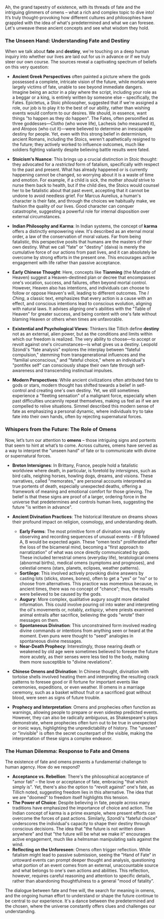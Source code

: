 Ah, the grand tapestry of existence, with its threads of fate and the intriguing glimmers of omens – what a rich and complex topic to dive into! It’s truly thought-provoking how different cultures and philosophies have grappled with the idea of what's predetermined and what we can foresee. Let's unweave these ancient concepts and see what wisdom they hold.

### The Unseen Hand: Understanding Fate and Destiny

When we talk about **fate** and **destiny**, we're touching on a deep human inquiry into whether our lives are laid out for us in advance or if we truly steer our own course. The sources reveal a captivating spectrum of beliefs on this very question:

- **Ancient Greek Perspectives** often painted a picture where the gods possessed a complete, intricate vision of the future, while mortals were largely victims of fate, unable to see beyond immediate dangers. Imagine being an actor in a play where the script, including your role as a beggar or a king, is entirely written by someone else – specifically, the Fates. Epictetus, a Stoic philosopher, suggested that if we're assigned a role, our job is to play it to the best of our ability, rather than wishing events would conform to our desires. We should, in essence, want things "to happen as they do happen". The Fates, often personified as three goddesses—Clotho (who wove life), Lachesis (who measured it), and Atropos (who cut it)—were believed to determine an inescapable destiny for people. Yet, even with this strong belief in determinism, ancient Romans, including the Stoics, weren't apathetically resigned to the future; they actively worked to influence outcomes, much like soldiers fighting valiantly despite believing battle results were fated.
    
- **Stoicism's Nuance**: This brings up a crucial distinction in Stoic thought: they advocated for a _restricted_ form of fatalism, specifically with respect to the past and present. What has already happened or is currently happening cannot be changed, so worrying about it is a waste of time and emotion. For example, if a child is sick, the mother _should_ strive to nurse them back to health, but if the child dies, the Stoics would counsel her to be fatalistic about that past event, accepting that it cannot be undone to avoid needless grief. For Marcus Aurelius, a human's character is their fate, and through the choices we habitually make, we fashion the quality of our lives. Good character can conquer catastrophe, suggesting a powerful role for internal disposition over external circumstances.
    
- **Indian Philosophy and Karma**: In Indian systems, the concept of **karma** offers a distinctly empowering view. It's described as an eternal moral order, a law of the conservation of moral values. Far from being fatalistic, this perspective posits that humans are the masters of their own destiny. What we call "fate" or "destiny" (daiva) is merely the cumulative force of our actions from past lives, and it can absolutely be overcome by strong efforts in the present one. This encourages active engagement with life rather than passive acceptance.
    
- **Early Chinese Thought**: Here, concepts like **Tianming** (the Mandate of Heaven) suggest a Heaven-destined plan or decree that encompasses one's vocation, success, and failures, often beyond mortal control. However, Heaven also has intentions, and individuals can choose to follow or oppose Heaven's will, leading to different outcomes. The _I Ching_, a classic text, emphasizes that every action is a cause with an effect, and conscious intentions lead to conscious evolution, aligning with natural laws. It advises aligning one's abilities with the "Table of Heaven" for greater success, and being content with one's fate without blaming Heaven or others when times are unfavorable.
    
- **Existential and Psychological Views**: Thinkers like Tillich define **destiny** not as an external, alien power, but as the conditions and limits within which our freedom is realized. The very ability to choose—to accept or revolt against one's circumstances—is what gives us a destiny. Leopold Szondi's "fate analysis" explores the interplay between "fateful compulsion," stemming from transgenerational influences and the "familial unconscious," and "fateful choice," where an individual's "pontifex self" can consciously shape their own fate through self-awareness and transcending instinctual impulses.
    
- **Modern Perspectives**: While ancient civilizations often attributed fate to gods or stars, modern thought has shifted towards a belief in self-control and creating one's own destiny. Yet, we still sometimes experience a "fleeting sensation" of a malignant force, especially when past difficulties uncannily repeat themselves, making us feel as if we are compelled to relive situations. Simmel described this modern sense of fate as emphasizing a personal dynamic, where individuals try to take fate into their own hands, often by rejecting supernatural forces.
    

### Whispers from the Future: The Role of Omens

Now, let’s turn our attention to **omens** – those intriguing signs and portents that seem to hint at what’s to come. Across cultures, omens have served as a way to interpret the "unseen hand" of fate or to communicate with divine or supernatural forces.

- **Breton Intersignes**: In Brittany, France, people hold a fatalistic worldview where death, in particular, is foretold by _intersignes_, such as bird calls, neighing horses, howling dogs, dreams, and visions. These narratives, called "memorates," are personal accounts interpreted as true portents of death, especially unexpected deaths, offering a framework of meaning and emotional comfort for those grieving. The belief is that these signs are proof of a larger, ordering force in the universe that predetermines and controls human lives, suggesting the future "is written in advance".
    
- **Ancient Divination Practices**: The historical literature on dreams shows their profound impact on religion, cosmology, and understanding death.
    
    - **Early Forms**: The most primitive form of divination was simply observing and recording sequences of unusual events – if B followed A, B would be expected again. These "omen texts" proliferated after the loss of the bicameral mind, becoming a "first approach to narratization" of what was once directly communicated by gods. These included terrestrial omens (everyday life), teratological omens (abnormal births), medical omens (symptoms and prognoses), and celestial omens (stars, planets, eclipses, weather patterns).
    - **Sortilege**: This involved actively provoking divine answers by casting lots (sticks, stones, bones), often to get a "yes" or "no" or to choose from alternatives. This practice was momentous because, in ancient times, there was no concept of "chance"; thus, the results were believed to be caused by the gods.
    - **Augury**: More complex, qualitative augury sought more detailed information. This could involve pouring oil into water and interpreting the oil's movements or, notably, _extispicy_, where priests examined animal entrails after sacrifice, believing the gods "wrote" their messages on them.
    - **Spontaneous Divination**: This unconstrained form involved reading divine commands or intentions from anything seen or heard at the moment. Even puns were thought to "seed" analogies in spontaneous divine messages.
    - **Near-Death Prophecy**: Interestingly, those nearing death or weakened by old age were sometimes believed to foresee the future more acutely, as their senses were less tied to the body, making them more susceptible to "divine revelations".
- **Chinese Omens and Divination**: In Chinese thought, divination with tortoise shells involved heating them and interpreting the resulting crack patterns to foresee good or ill fortune for important events like ceremonies, expeditions, or even weather. Ill omens in a marriage ceremony, such as a basket without fruit or a sacrificed goat without blood, were seen as signs of future trouble.
    
- **Prophecy and Interpretation**: Omens and prophecies often function as warnings, allowing people to prepare or even sidestep predicted events. However, they can also be radically ambiguous, as Shakespeare's plays demonstrate, where prophecies often turn out to be true in unexpected or ironic ways, highlighting the unpredictability of history. The "unseen" or "invisible" is often the secret counterpart of the visible, making the interpretation of these signs a complex endeavor.
    

### The Human Dilemma: Response to Fate and Omens

The existence of fate and omens presents a fundamental challenge to human agency. How do we respond?

- **Acceptance vs. Rebellion**: There's the philosophical acceptance of "amor fati" – the love or acceptance of fate, embracing "that which simply is". Yet, there's also the option to "revolt against" one's fate, as Tillich noted, suggesting freedom lies in this alternative. The idea that we are "doomed" to freedom itself highlights this tension.
- **The Power of Choice**: Despite believing in fate, people across many traditions have emphasized the importance of choice and action. The Indian concept of karma is a prime example, where present efforts can overcome the forces of past actions. Similarly, Szondi's "fateful choice" underscores the individual's capacity to shape their destiny through conscious decisions. The idea that "the future is not written down anywhere" and that "the future will be what we make it" encourages active engagement, much like a helmsman manipulating sails against the wind.
- **Reflecting on the Unforeseen**: Omens often trigger reflection. While fatalism might lead to passive submission, seeing the "Hand of Fate" in untoward events can prompt deeper thought and analysis, questioning what portion of an event comes from an external, unaccountable source and what belongs to one's own actions and abilities. This reflection, however, requires careful reasoning and attention to specific details, rather than abandoning thoughtfulness to a general "mood of fatality".

The dialogue between fate and free will, the search for meaning in omens, and the ongoing human effort to understand or shape the future continue to be central to our experience. It's a dance between the predetermined and the chosen, where the universe constantly offers clues and challenges our understanding.